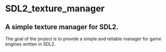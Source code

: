 # SDL2_texture_manager
## A simple texture manager for SDL2.
The goal of the project is to provide a simple and reliable manager 
for game engines written in SDL2.
